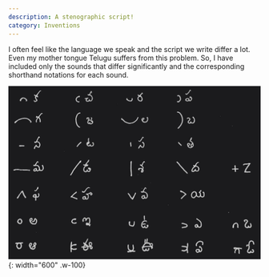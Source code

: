 ```yaml
---
description: A stenographic script!
category: Inventions
---
```


I often feel like the language we speak and the script we write differ a lot. Even my mother tongue Telugu suffers from this problem. So, I have included only the sounds that differ significantly and the corresponding shorthand notations for each sound.

![Image](assets/img/posts/Navam's_Shorthand_Script/1.jpg){: width="600" .w-100}